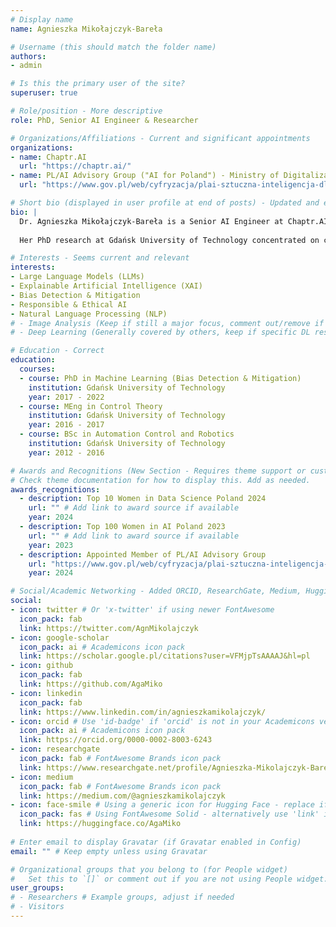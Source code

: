 ```yaml
---
# Display name
name: Agnieszka Mikołajczyk-Bareła

# Username (this should match the folder name)
authors:
- admin

# Is this the primary user of the site?
superuser: true

# Role/position - More descriptive
role: PhD, Senior AI Engineer & Researcher

# Organizations/Affiliations - Current and significant appointments
organizations:
- name: Chaptr.AI
  url: "https://chaptr.ai/"
- name: PL/AI Advisory Group ("AI for Poland") - Ministry of Digitalization
  url: "https://www.gov.pl/web/cyfryzacja/plai-sztuczna-inteligencja-dla-polski" # Example URL, replace with official if available

# Short bio (displayed in user profile at end of posts) - Updated and expanded
bio: |
  Dr. Agnieszka Mikołajczyk-Bareła is a Senior AI Engineer at Chaptr.AI, focusing on Large Language Models (LLMs), RAG, and AI assistants. Previously, as NLP Team Leader at Voicelab.AI, she led the development of TRURL, Poland's first large-scale generative model. 
  
  Her PhD research at Gdańsk University of Technology concentrated on crucial issues of bias detection and mitigation in AI. With over 2500 citations (Google Scholar), her work spans LLMs, Explainable AI (XAI), and ethical AI development. She actively contributes to "AI for Good" initiatives like HearAI and DetectWaste.

# Interests - Seems current and relevant
interests:
- Large Language Models (LLMs)
- Explainable Artificial Intelligence (XAI)
- Bias Detection & Mitigation
- Responsible & Ethical AI
- Natural Language Processing (NLP)
# - Image Analysis (Keep if still a major focus, comment out/remove if less so)
# - Deep Learning (Generally covered by others, keep if specific DL research is highlighted)

# Education - Correct
education:
  courses:
  - course: PhD in Machine Learning (Bias Detection & Mitigation)
    institution: Gdańsk University of Technology
    year: 2017 - 2022
  - course: MEng in Control Theory
    institution: Gdańsk University of Technology
    year: 2016 - 2017
  - course: BSc in Automation Control and Robotics
    institution: Gdańsk University of Technology
    year: 2012 - 2016

# Awards and Recognitions (New Section - Requires theme support or custom template)
# Check theme documentation for how to display this. Add as needed.
awards_recognitions:
  - description: Top 10 Women in Data Science Poland 2024
    url: "" # Add link to award source if available
    year: 2024
  - description: Top 100 Women in AI Poland 2023
    url: "" # Add link to award source if available
    year: 2023
  - description: Appointed Member of PL/AI Advisory Group
    url: "https://www.gov.pl/web/cyfryzacja/plai-sztuczna-inteligencja-dla-polski" # Repeat link or provide specific announcement
    year: 2024

# Social/Academic Networking - Added ORCID, ResearchGate, Medium, Hugging Face
social:
- icon: twitter # Or 'x-twitter' if using newer FontAwesome
  icon_pack: fab
  link: https://twitter.com/AgnMikolajczyk
- icon: google-scholar
  icon_pack: ai # Academicons icon pack
  link: https://scholar.google.pl/citations?user=VFMjpTsAAAAJ&hl=pl
- icon: github
  icon_pack: fab
  link: https://github.com/AgaMiko
- icon: linkedin
  icon_pack: fab
  link: https://www.linkedin.com/in/agnieszkamikolajczyk/
- icon: orcid # Use 'id-badge' if 'orcid' is not in your Academicons version
  icon_pack: ai # Academicons icon pack
  link: https://orcid.org/0000-0002-8003-6243
- icon: researchgate
  icon_pack: fab # FontAwesome Brands icon pack
  link: https://www.researchgate.net/profile/Agnieszka-Mikolajczyk-Barela
- icon: medium
  icon_pack: fab # FontAwesome Brands icon pack
  link: https://medium.com/@agnieszkamikolajczyk
- icon: face-smile # Using a generic icon for Hugging Face - replace if a better one exists/added
  icon_pack: fas # Using FontAwesome Solid - alternatively use 'link' icon
  link: https://huggingface.co/AgaMiko
  
# Enter email to display Gravatar (if Gravatar enabled in Config)
email: "" # Keep empty unless using Gravatar

# Organizational groups that you belong to (for People widget)
#   Set this to `[]` or comment out if you are not using People widget.
user_groups:
# - Researchers # Example groups, adjust if needed
# - Visitors
---
```

